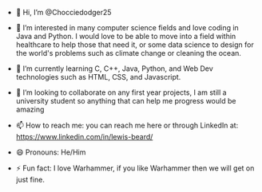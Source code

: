- 👋 Hi, I’m @Chocciedodger25
 
- 👀 I’m interested in many computer science fields and love coding in Java and Python. I would love to be able to
      move into a field within healthcare to help those that need it, or some data science to design for the world's problems
      such as climate change or cleaning the ocean.
  
- 🌱 I’m currently learning C, C++, Java, Python, and Web Dev technologies such as HTML, CSS, and Javascript.
 
- 💞️ I’m looking to collaborate on any first year projects, I am still a university student so anything that can help me progress would be amazing
 
- 📫 How to reach me: you can reach me here or through LinkedIn at: https://www.linkedin.com/in/lewis-beard/
- 😄 Pronouns: He/Him
 
- ⚡ Fun fact: I love Warhammer, if you like Warhammer then we will get on just fine. 

<!---
Chocciedodger25/Chocciedodger25 is a ✨ special ✨ repository because its `README.md` (this file) appears on your GitHub profile.
You can click the Preview link to take a look at your changes.
--->
